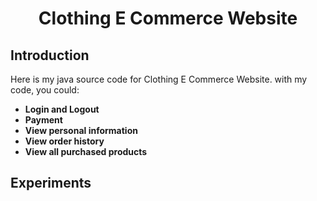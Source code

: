 <p align="center">
 <h1 align="center">Clothing E Commerce Website</h1>
</p>

## Introduction

Here is my java source code for Clothing E Commerce Website. with my code, you could: 
* **Login and Logout**
* **Payment**
* **View personal information**
* **View order history**
* **View all purchased products**
## Experiments
